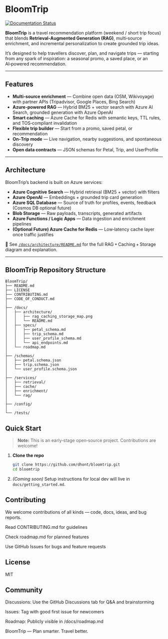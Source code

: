 # BloomTrip

[![Documentation Status](https://readthedocs.org/projects/bloomtripbeta/badge/?version=latest)](https://bloomtripbeta.readthedocs.io/en/latest/?badge=latest)

**BloomTrip** is a travel recommendation platform (weekend / short trip focus) that blends **Retrieval‑Augmented Generation (RAG)**, multi‑source enrichment, and incremental personalization to create grounded trip ideas.

It’s designed to help travellers discover, plan, and navigate trips — starting from any spark of inspiration: a seasonal promo, a saved place, or an AI‑powered recommendation.

---

## Features

- **Multi‑source enrichment** — Combine open data (OSM, Wikivoyage) with partner APIs (Tripadvisor, Google Places, Bing Search)  
- **Azure‑powered RAG** — Hybrid BM25 + vector search with Azure AI Search, grounded generation with Azure OpenAI  
- **Smart caching** — Azure Cache for Redis with semantic keys, TTL rules, and TOS‑compliant invalidation  
- **Flexible trip builder** — Start from a promo, saved petal, or recommendation  
- **On‑Trip mode** — Live navigation, nearby suggestions, and spontaneous discovery  
- **Open data contracts** — JSON schemas for Petal, Trip, and UserProfile

---

## Architecture

BloomTrip’s backend is built on Azure services:

- **Azure Cognitive Search** — Hybrid retrieval (BM25 + vector) with filters  
- **Azure OpenAI** — Embeddings + grounded trip card generation  
- **Azure SQL Database** — Source of truth for profiles, events, feedback (Cosmos DB optional future)  
- **Blob Storage** — Raw payloads, transcripts, generated artifacts  
- **Azure Functions / Logic Apps** — Data ingestion and enrichment pipelines  
- **(Optional Future) Azure Cache for Redis** — Low‑latency cache layer once traffic justifies  

📄 See [`/docs/architecture/README.md`](docs/architecture/README.md) for the full RAG + Caching + Storage diagram and explanation.

---

## BloomTrip Repository Structure

```text
BloomTrip/
├── README.md
├── LICENSE
├── CONTRIBUTING.md
├── CODE_OF_CONDUCT.md
│
├── /docs/
│   ├── architecture/
│   │   ├── rag_caching_storage_map.png
│   │   └── README.md
│   ├── specs/
│   │   ├── petal_schema.md
│   │   ├── trip_schema.md
│   │   ├── user_profile_schema.md
│   │   └── api_endpoints.md
│   └── roadmap.md
│
├── /schemas/
│   ├── petal.schema.json
│   ├── trip.schema.json
│   └── user_profile.schema.json
│
├── /services/
│   ├── retrieval/
│   ├── cache/
│   ├── enrichment/
│   └── rag/
│
├── /config/
│
└── /tests/

```

## Quick Start

> **Note:** This is an early‑stage open‑source project. Contributions are welcome!

1. **Clone the repo**

   ```bash
   git clone https://github.com/dhont/bloomtrip.git
   cd bloomtrip
   ```

2. *(Coming soon)* Setup instructions for local dev will live in `docs/getting_started.md`.

## Contributing

We welcome contributions of all kinds — code, docs, ideas, and bug reports.

Read CONTRIBUTING.md for guidelines

Check roadmap.md for planned features

Use GitHub Issues for bugs and feature requests

## License

MIT

## Community

Discussions: Use the GitHub Discussions tab for Q&A and brainstorming

Issues: Tag with good first issue for newcomers

Roadmap: Publicly visible in /docs/roadmap.md

BloomTrip — Plan smarter. Travel better.
